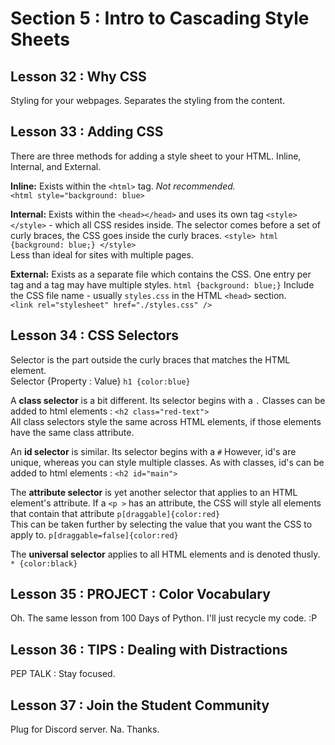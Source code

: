 # Section 5 : Intro to Cascading Style Sheets
## Lesson 32 : Why CSS

Styling for your webpages. Separates the styling from the content.  

## Lesson 33 : Adding CSS

There are three methods for adding a style sheet to your HTML. Inline, Internal, and External.  

**Inline:** Exists within the ```<html>``` tag.  *Not recommended.*  
```<html style="background: blue>```  

**Internal:** Exists within the ```<head></head>``` and uses its own tag ```<style></style>``` - which all CSS resides inside. The selector comes before a set of curly braces, the CSS goes inside the curly braces.
```<style> html {background: blue;} </style>```  
Less than ideal for sites with multiple pages.

**External:** Exists as a separate file which contains the CSS. One entry per tag and a tag may have multiple styles. ```html {background: blue;}``` Include the CSS file name - usually ```styles.css``` in the HTML ```<head>``` section.  
```<link rel="stylesheet" href="./styles.css" />```  
 
## Lesson 34 : CSS Selectors

Selector is the part outside the curly braces that matches the HTML element.  
Selector {Property : Value}  ```h1 {color:blue}```  

A **class selector** is a bit different. Its selector begins with a ```.```
Classes can be added to html elements : ```<h2 class="red-text">```  
All class selectors style the same across HTML elements, if those elements have the same class attribute.

An **id selector** is similar. Its selector begins with a ```#``` However, id's are unique, whereas you can style multiple classes. As with classes, id's can be added to html elements : ```<h2 id="main">```  

The **attribute selector** is yet another selector that applies to an HTML element's attribute. If a ```<p >``` has an attribute, the CSS will style all elements that contain that attribute ```p[draggable]{color:red}```  
This can be taken further by selecting the value that you want the CSS to apply to. ```p[draggable=false]{color:red}```

The **universal selector** applies to all HTML elements and is denoted thusly. ```* {color:black}```

## Lesson 35 : PROJECT : Color Vocabulary

Oh. The same lesson from 100 Days of Python. I'll just recycle my code. :P

## Lesson 36 : TIPS : Dealing with Distractions

PEP TALK : Stay focused. 

## Lesson 37 : Join the Student Community

Plug for Discord server. Na. Thanks.
